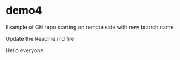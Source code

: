 # demo4
Example of GH repo starting on remote side with new branch name



Update the Readme.md file


Hello everyone
